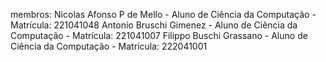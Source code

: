 membros: 
Nicolas Afonso P de Mello - Aluno de Ciência da Computação - Matrícula: 221041048
Antonio Bruschi Gimenez - Aluno de Ciência da Computação - Matrícula: 221041007
Filippo Buschi Grassano - Aluno de Ciência da Computação - Matrícula: 222041001

